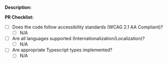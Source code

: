 <!--Please provide a brief description of what this PR accomplishes, whether it should be considered/merged with any parallel PR(s) in another repository-->
**Description:**


<!--Ensure you have the following recommendations met before requesting a review, if applicable:-->
**PR Checklist:**
- [ ] Does the code follow accessibility standards (WCAG 2.1 AA Compliant)?
    - [ ] N/A
- [ ] Are all languages supported (Internationalization/Localization)?
    - [ ] N/A
- [ ] Are appropriate Typescript types implemented?
    - [ ] N/A

<!--(Optional) Screenshots for visual/UI-centered PRs:-->

